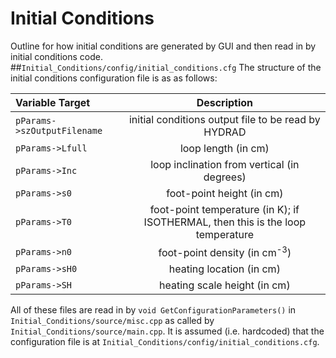 # Initial Conditions
Outline for how initial conditions are generated by GUI and then read in by initial conditions code.
##`Initial_Conditions/config/initial_conditions.cfg`
The structure of the initial conditions configuration file is as as follows:

| Variable Target | Description |
|:--------------- |:-----------:|
| `pParams->szOutputFilename` | initial conditions output file to be read by HYDRAD |
| `pParams->Lfull`			  | loop length (in cm) 								|
| `pParams->Inc` 			  | loop inclination from vertical (in degrees) 		|
| `pParams->s0` | foot-point height (in cm) |
| `pParams->T0` | foot-point temperature (in K); if ISOTHERMAL, then this is the loop temperature |
| `pParams->n0` | foot-point density (in cm<sup>-3</sup>) |
| `pParams->sH0` | heating location (in cm) |
| `pParams->SH` | heating scale height (in cm) |


All of these files are read in by `void GetConfigurationParameters()` in `Initial_Conditions/source/misc.cpp` as called by `Initial_Conditions/source/main.cpp`. It is assumed (i.e. hardcoded) that the configuration file is at `Initial_Conditions/config/initial_conditions.cfg`.